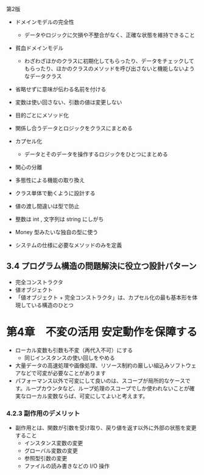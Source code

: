 
第2版

- ドメインモデルの完全性
  - データやロジックに欠損や不整合がなく、正確な状態を維持できること

- 貧血ドメインモデル
  - わざわざほかのクラスに初期化してもらったり、データをチェックしてもらったり、ほかのクラスのメソッドを呼び出さないと機能しないようなデータクラス


- 省略せずに意味が伝わる名前を付ける
- 変数は使い回さない、引数の値は変更しない
- 目的ごとにメソッド化
- 関係し合うデータとロジックをクラスにまとめる

- カプセル化
  - データとそのデータを操作するロジックをひとつにまとめる

- 関心の分離
- 多態性による機能の取り換え

- クラス単体で動くように設計する

- 値の渡し間違いは型で防止
- 整数は int , 文字列は string にしがち
- Money 型みたいな独自の型に使う

- システムの仕様に必要なメソッドのみを定義


## 3.4 プログラム構造の問題解決に役立つ設計パターン

- 完全コンストラクタ
- 値オブジェクト
- 「値オブジェクト + 完全コンストラクタ」は、カプセル化の最も基本形を体現している構造のひとつ

# 第4章　不変の活用 安定動作を保障する

- ローカル変数も引数も不変（再代入不可）にする
  - 同じインスタンスの使い回しをやめる
- 大量データの高速処理や画像処理、リソース制約の厳しい組込みソフトウェアなどで可変が必要なことがあります
- パフォーマンス以外で可変にして良いのは、スコープが局所的なケースです。ループカウンタなど、ループ処理のスコープでしか使われないことが確実なローカル変数ならば、可変にしてよいと考えます。

### 4.2.3 副作用のデメリット

- 副作用とは、関数が引数を受け取り、戻り値を返す以外に外部の状態を変更すること
  - インスタンス変数の変更
  - グローバル変数の変更
  - 参照型引数の変更
  - ファイルの読み書きなどの I/O 操作
